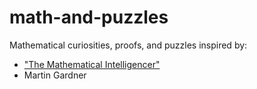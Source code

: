 # math-and-puzzles
Mathematical curiosities, proofs, and puzzles inspired by:
- ["The Mathematical Intelligencer"](http://www.springer.com/mathematics/journal/283)
- Martin Gardner

